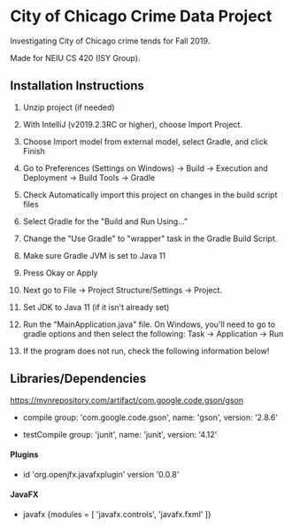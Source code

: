 # City of Chicago Crime Data Project
Investigating City of Chicago crime tends for Fall 2019.

Made for NEIU CS 420 (ISY Group).

## Installation Instructions
1. Unzip project (if needed)
2. With IntelliJ (v2019.2.3RC or higher), choose Import Project. 
3. Choose Import model from external model, select Gradle, and click Finish
4. Go to Preferences (Settings on Windows) -> Build -> Execution and Deployment -> Build Tools -> Gradle
5. Check Automatically import this project on changes in the build script files
6. Select Gradle for the "Build and Run Using..."
7. Change the "Use Gradle" to "wrapper" task in the Gradle Build Script.
8. Make sure Gradle JVM is set to Java 11
9. Press Okay or Apply

10. Next go to File -> Project Structure/Settings -> Project.
11. Set JDK to Java 11 (if it isn't already set)

12. Run the "MainApplication.java" file. On Windows, you'll need to go to gradle options and then select the following: Task -> Application -> Run

13. If the program does not run, check the following information below!

## Libraries/Dependencies
https://mvnrepository.com/artifact/com.google.code.gson/gson
- compile group: 'com.google.code.gson', name: 'gson', version: '2.8.6'

- testCompile group: 'junit', name: 'junit', version: '4.12'

#### Plugins
- id 'org.openjfx.javafxplugin' version '0.0.8'

#### JavaFX
- javafx {modules = [ 'javafx.controls', 'javafx.fxml' ]}

